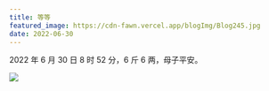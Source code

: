 ```yaml
---
title: 等等
featured_image: https://cdn-fawn.vercel.app/blogImg/Blog245.jpg
date: 2022-06-30
---
```


2022 年 6 月 30 日 8 时 52 分，6 斤 6 两，母子平安。

![](https://cdn-fawn.vercel.app/blogImg/Blog245.jpg)